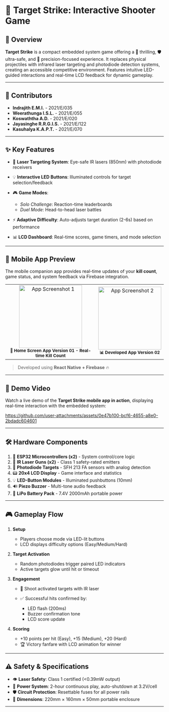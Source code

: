 
# 🎯 **Target Strike: Interactive Shooter Game**

## 🚀 **Overview**

**Target Strike** is a compact embedded system game offering a 🎉 thrilling, 🛡️ ultra-safe, and 🎯 precision-focused experience. It replaces physical projectiles with infrared laser targeting and photodiode detection systems, creating an accessible competitive environment. Features intuitive LED-guided interactions and real-time LCD feedback for dynamic gameplay.

---

## 🤝 **Contributors**

* **Indrajith E.M.I.** - 2021/E/035
* **Weerathunga I.S.L.** - 2021/E/055
* **Koswaththa A.D.** - 2021/E/020
* **Jayasinghe R.R.G.I.S.** - 2021/E/122
* **Kasuhalya K.A.P.T.** - 2021/E/070

---

## ✨ **Key Features**

* 🔦 **Laser Targeting System**: Eye-safe IR lasers (850nm) with photodiode receivers
* 💡 **Interactive LED Buttons**: Illuminated controls for target selection/feedback
* 🎮 **Game Modes**:

  * *Solo Challenge*: Reaction-time leaderboards
  * *Duel Mode*: Head-to-head laser battles
* ⚡ **Adaptive Difficulty**: Auto-adjusts target duration (2-6s) based on performance
* 📊 **LCD Dashboard**: Real-time scores, game timers, and mode selection

---

## 📱 **Mobile App Preview**

The mobile companion app provides real-time updates of your **kill count**, game status, and system feedback via Firebase integration.
<table>
  <tr>
    <td align="center">
      <img src="https://github.com/user-attachments/assets/39c84427-4615-4782-a5c2-fe4f52c60219" alt="App Screenshot 1" width="200"/><br/>
      <sub><b>📱 Home Screen App Version 01 - Real-time Kill Count</b></sub>
    </td>
    <td align="center">
      <img src="https://github.com/user-attachments/assets/77657bc7-8eb6-4981-9e3e-d1c71b53842c" alt="App Screenshot 2" width="200"/><br/>
      <sub><b>📊 Developed App Version 02</b></sub>
    </td>
  </tr>
</table>

> Developed using **React Native + Firebase** 🔥

---

## 🎥 **Demo Video**

Watch a live demo of the **Target Strike mobile app in action**, displaying real-time interaction with the embedded system:


https://github.com/user-attachments/assets/0e47b100-bcf6-4655-a8e0-2bdadc604601


---

## 🛠️ **Hardware Components**

1. 📡 **ESP32 Microcontrollers (x2)** - System control/core logic
2. 🔫 **IR Laser Guns (x2)** - Class 1 safety-rated emitters
3. 🎯 **Photodiode Targets** - SFH 213 FA sensors with analog detection
4. 📟 **20x4 LCD Display** - Game interface and statistics
5. 💡 **LED-Button Modules** - Illuminated pushbuttons (10mm)
6. 🔊 **Piezo Buzzer** - Multi-tone audio feedback
7. 🔋 **LiPo Battery Pack** - 7.4V 2000mAh portable power

---

## 🎮 **Gameplay Flow**

1. **Setup**

   * Players choose mode via LED-lit buttons
   * LCD displays difficulty options (Easy/Medium/Hard)

2. **Target Activation**

   * Random photodiodes trigger paired LED indicators
   * Active targets glow until hit or timeout

3. **Engagement**

   * 🔫 Shoot activated targets with IR laser
   * ✅ Successful hits confirmed by:

     * LED flash (200ms)
     * Buzzer confirmation tone
     * LCD score update

4. **Scoring**

   * +10 points per hit (Easy), +15 (Medium), +20 (Hard)
   * 🏆 Victory fanfare with LCD animation for winner

---

## ⚠️ **Safety & Specifications**

* 👁️ **Laser Safety**: Class 1 certified (<0.39mW output)
* 🔋 **Power System**: 2-hour continuous play, auto-shutdown at 3.2V/cell
* 🛡️ **Circuit Protection**: Resettable fuses for all power rails
* 📏 **Dimensions**: 220mm × 160mm × 50mm portable enclosure


---

